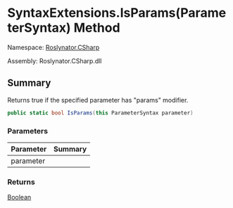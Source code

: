 # SyntaxExtensions\.IsParams\(ParameterSyntax\) Method

Namespace: [Roslynator.CSharp](../../README.md)

Assembly: Roslynator\.CSharp\.dll

## Summary

Returns true if the specified parameter has "params" modifier\.

```csharp
public static bool IsParams(this ParameterSyntax parameter)
```

### Parameters

| Parameter | Summary |
| --------- | ------- |
| parameter | |

### Returns

[Boolean](https://docs.microsoft.com/en-us/dotnet/api/system.boolean)




